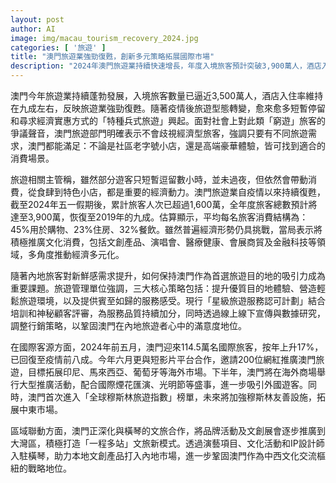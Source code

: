 ```yaml
---
layout: post
author: AI
image: img/macau_tourism_recovery_2024.jpg
categories: [ '旅遊' ]
title: "澳門旅遊業強勁復甦，創新多元策略拓展國際市場"
description: "2024年澳門旅遊業持續快速增長，年度入境旅客預計突破3,900萬人，酒店入住率高達九成，旅遊結構呈現短暫高效型與經濟型旅客共存。澳門官方強調包容各類消費需求，秉持多元服務理念。雖遊客消費存在分層，但全方位推動文化創意、會展醫療、國際推廣及穆斯林友善措施，積極深耕海外及區域市場。與橫琴合作深化‘一程多站’模式，鞏固澳門作為華洋文化交流樞紐地位。"
---
```

澳門今年旅遊業持續蓬勃發展，入境旅客數量已逼近3,500萬人，酒店入住率維持在九成左右，反映旅遊業強勁復甦。隨著疫情後旅遊型態轉變，愈來愈多短暫停留和尋求經濟實惠方式的「特種兵式旅遊」興起。面對社會上對此類「窮遊」旅客的爭議聲音，澳門旅遊部門明確表示不會歧視經濟型旅客，強調只要有不同旅遊需求，澳門都能滿足：不論是社區老字號小店，還是高端豪華體驗，皆可找到適合的消費場景。

旅遊相關主管稱，雖然部分遊客只短暫逗留數小時，並未過夜，但依然會帶動消費，從食肆到特色小店，都是重要的經濟動力。澳門旅遊業自疫情以來持續復甦，截至2024年五一假期後，累計旅客人次已超過1,600萬，全年度旅客總數預計將達至3,900萬，恢復至2019年的九成。估算顯示，平均每名旅客消費結構為：45%用於購物、23%住房、32%餐飲。雖然普遍經濟形勢仍具挑戰，當局表示將積極推廣文化消費，包括文創產品、演唱會、醫療健康、會展商貿及金融科技等領域，多角度推動經濟多元化。

隨著內地旅客對新鮮感需求提升，如何保持澳門作為首選旅遊目的地的吸引力成為重要課題。旅遊管理單位強調，三大核心策略包括：提升優質目的地體驗、營造輕鬆旅遊環境，以及提供賓至如歸的服務感受。現行「星級旅遊服務認可計劃」結合培訓和神秘顧客評審，為服務品質持續加分，同時透過線上線下宣傳與數據研究，調整行銷策略，以鞏固澳門在內地旅遊者心中的滿意度地位。

在國際客源方面，2024年前五月，澳門迎來114.5萬名國際旅客，按年上升17%，已回復至疫情前八成。今年六月更與短影片平台合作，邀請200位網紅推廣澳門旅遊，目標拓展印尼、馬來西亞、葡萄牙等海外市場。下半年，澳門將在海外商場舉行大型推廣活動，配合國際煙花匯演、光明節等盛事，進一步吸引外國遊客。同時，澳門首次進入「全球穆斯林旅遊指數」榜單，未來將加強穆斯林友善設施，拓展中東市場。

區域聯動方面，澳門正深化與橫琴的文旅合作，將品牌活動及文創展會逐步推廣到大灣區，積極打造「一程多站」文旅新模式。透過演藝項目、文化活動和IP設計師入駐橫琴，助力本地文創產品打入內地市場，進一步鞏固澳門作為中西文化交流樞紐的戰略地位。
